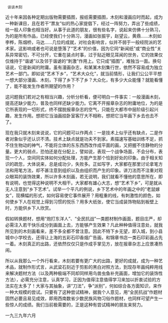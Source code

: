      谈谈木刻 

   近十年来因各种定期出版物需要插图，报纸需要插图，木刻和漫画应时而起，成为一种新课目，且在若干“票友”似的热心家提倡下，经过一阵努力，弄出了些成绩，给一般人印象也相当好。从事于此道的朋友，很有些名字，说起来仿佛十分熟习，为的是所有作品，已经使我们十分熟习，漫画如张振宇，赵望云，黄鼎……木刻如李桦，陈烟桥，马达……几位的成就，对社会影响言，似并不弱于一般经院派的艺术家。这影响或者也可说是堕落了“艺术”的价值，因为它同“新闻纸”或“商业性”关系异常密切，不可分开，它重在装点时事，过于贴近眼见耳闻的世务，它的效果仅仅维持于“谐谑”以及邻于谐谑的“刺激”作用上。它只成“插图”，难独当一面。换句话说，它是新闻的附庸。虽有漫画杂志，和某某木刻集行世，依然不容易成为独立艺术一部门。即如说“艺术下乡”，“艺术大众化”，就当前情形，让我们公公平平想一想大部分漫画、木刻，下得了乡下不了乡？大众化，有多少大众能懂？就能看懂了，能不能发生作者所期望的作用？

   这问题我们若对之有相当兴趣，分析分析看，便可明白一件事实：一般漫画木刻，提高还缺少能力，普及也同样还缺少能力。它离不开报章杂志的附庸地位，为的是它所表现的一切形式，终不摆脱报章杂志的空气，只能在大都市中层阶级引起兴趣，发生作用。想把它当油画挂卧室客厅大不相称，想把它当年画下乡去也去不了。 

   现在我只就木刻来说说，它的问题可以作两点：一是技术上似乎还有缺点，二是作者对象似乎还认识不清。技术上缺点就是功夫不到家。素描速写基础训练不足，抓不住生物动的神气，不能将立体的东东西西改作成平面的画，又把握不住静物的分量。更大的弱点，恐怕还是在分配上，譬如说，表现一个战争场面，不会分布，表现一个人，空间同实体如何分配处理，方能产生那个恰到好处的印象。由于相关知识的疏忽，大体说来，总是成功少，失败多。正如写字，大家都在那里讨论拿笔方法和用笔方法，却不甚注意到组织以及由组织而产生的印象。讲刀法而不注重对观众眼耳的装饰效果，所以许多木刻画，若无说明，我们就看不懂他的意思所在，即有说明，也觉得这种说明不大相干。大家都有雄心大志，想“艺术下乡”，可是就从无人注意到“乡下艺术”。试举一个平凡的例说，乡下艺术中的年画之中的“老鼠嫁女”，现横幅的形式，如何容易使它事件展开？用粗重的线，有刺激性的颜色，如何使乡下人在视觉上得到习惯的悦乐？用多大纸张，使它当成装饰物贴到板壁上时，方能供乡下人欣赏。

   假如转换题材，想用“炮打东洋人”、“全民抗战”一类题材制作画面，题目庄严，却必需注入若干快乐成分到画面上去，方能够产生效果？凡此种种值得注意处，就我所见到的木刻画看来，差不多全都不曾注意。因此不特下乡无望，即入城，到小县城中小学校去，还得让上海的五彩石印香烟广告画，和锦章书店一类石印彩画占先一着。木刻真正的出路，还依然仅仅只是作成手掌见方，放在报章杂志上应景凑热闹。

   所以从我那么一个外行看来，木刻若要有更广大的出路，更好的成就，成为一种艺术品，就制作形式言，从武梁石刻近于剪影的黑白对照方法，到现存年画纯粹用线来解决题材方法（以及两种极端不同却同样用鸟兽虫鱼补充画面，增加它的装饰性方法），必需充分注意，认真学习，正因为值得注意值得学习来加以折衷试验的方法实在太多了！大家与其抽象，讲“刀法”，争“派别”，何如综合各方面知识，来作一种大规模的尝试。只要有了这种尝试精神，据我个人意见，用“全民抗战”作题材固然必要且易见成效，即用西南数省少数民族风物习俗作题材，也同样可望产生一些惊人的成绩。我们当前极需要的，正是这种有尝试精神的朋友来努力。

   一九三九年六月 

